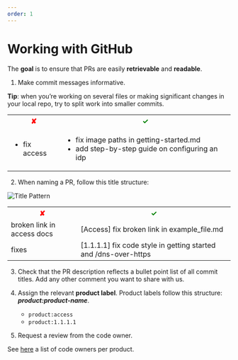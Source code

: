 ```yaml
---
order: 1
---
```


# Working with GitHub

<Aside>
   The <b>goal</b> is to ensure that PRs are easily <b>retrievable</b> and <b>readable</b>.

</Aside>

1. Make commit messages informative.  

 <b>Tip</b>: when you’re working on several files or making significant changes in your local repo, try to split work into smaller commits.


<table>
  <tbody>
    <tr>
      <th align="center" style="color:red">✘</th>
      <th align="center" style="color:green">✓</th>
    </tr>
    <tr>
      <td>
        <ul>
          <li>fix access</li>
        </ul>
      </td>
      <td>
        <ul>
          <li>fix image paths in getting-started.md</li>
          <li>add step-by-step guide on configuring an idp</li>
        </ul>
      </td>
    </tr>
  </tbody>
</table>

2. When naming a PR, follow this title structure:

![Title Pattern](/pr-title-pattern.png)

<table class="center">
  <tbody>
    <tr>
      <th align="center" style="color:red">✘</th>
      <th align="center" style="color:green">✓</th>
    </tr>
    <tr>
      <td>broken link in access docs</td>
      <td>[Access] fix broken link in example_file.md</td>
    </tr>
    <tr>
      <td>fixes</td>
      <td>[1.1.1.1] fix code style in getting started and /dns-over-https</td>
    </tr>
  </tbody>
</table>

3. Check that the PR description reflects a bullet point list of all commit titles. Add any other comment you want to share with us.

4. Assign the relevant **product label**. Product labels follow this structure: ***product:product-name***.
   * `product:access`
   * `product:1.1.1.1`

5. Request a review from the code owner.  

  See [here](/reference/codeowners) a list of code owners per product.

